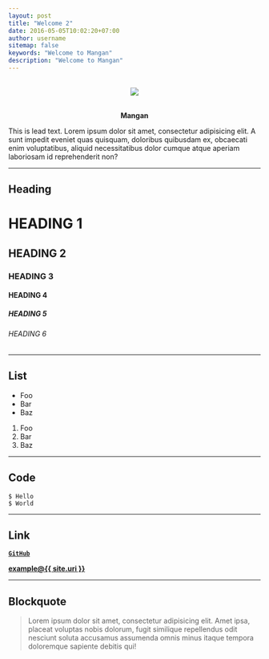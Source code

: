 ```yaml
---
layout: post
title: "Welcome 2"
date: 2016-05-05T10:02:20+07:00
author: username
sitemap: false
keywords: "Welcome to Mangan"
description: "Welcome to Mangan"
---
```

<p align="center"><br><img src="https://i.imgur.com/dgzKZlq.png"><br><br></p>

<p align="center"><strong>Mangan</strong></p>
This is lead text. Lorem ipsum dolor sit amet, consectetur adipisicing elit. A sunt impedit eveniet quas quisquam, doloribus quibusdam ex, obcaecati enim voluptatibus, aliquid necessitatibus dolor cumque atque aperiam laboriosam id reprehenderit non?

***

## Heading

# HEADING 1

## HEADING 2

### HEADING 3

#### HEADING 4

##### HEADING 5

###### HEADING 6

***

## List

<ul>
    <li>Foo</li>
    <li>Bar</li>
    <li>Baz</li>
</ul>

<ol>
    <li>Foo</li>
    <li>Bar</li>
    <li>Baz</li>
</ol>

***

## Code

```
$ Hello
$ World
```

***

## Link

[**`GitHub`**](https://github.com)

<a href="mailto:{{ site.email }}"><b>example<span class="big bg">@</span>{{ site.uri }}</b></a>

***

## Blockquote

> Lorem ipsum dolor sit amet, consectetur adipisicing elit. Amet ipsa, placeat voluptas nobis dolorum, fugit similique repellendus odit nesciunt soluta accusamus assumenda omnis minus itaque tempora doloremque sapiente debitis qui!
